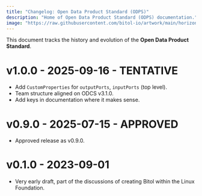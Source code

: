 ```yaml
---
title: "Changelog: Open Data Product Standard (ODPS)"
description: "Home of Open Data Product Standard (ODPS) documentation."
image: "https://raw.githubusercontent.com/bitol-io/artwork/main/horizontal/color/Bitol_Logo_color.svg"
---
```


This document tracks the history and evolution of the **Open Data Product Standard**.

# v1.0.0 - 2025-09-16 - TENTATIVE

* Add `CustomProperties` for `outputPorts`, `inputPorts` (top level).
* Team structure aligned on ODCS v3.1.0.
* Add keys in documentation where it makes sense.

# v0.9.0 - 2025-07-15 - APPROVED

* Approved release as v0.9.0.

# v0.1.0 - 2023-09-01 

* Very early draft, part of the discussions of creating Bitol within the Linux Foundation.